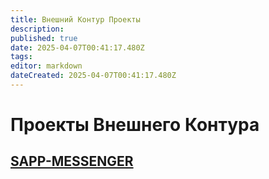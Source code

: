 ```yaml
---
title: Внешний Контур Проекты 
description: 
published: true
date: 2025-04-07T00:41:17.480Z
tags: 
editor: markdown
dateCreated: 2025-04-07T00:41:17.480Z
---
```


# Проекты Внешнего Контура
## [SAPP-MESSENGER](/ru/inside/projects/out/sapp)